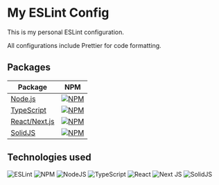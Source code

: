 # My ESLint Config

This is my personal ESLint configuration.

All configurations include Prettier for code formatting.

## Packages

| Package                                                                                     | NPM                                                                                                                                                                          |
| ------------------------------------------------------------------------------------------- | ---------------------------------------------------------------------------------------------------------------------------------------------------------------------------- |
| [Node.js](https://github.com/josejefferson/eslint-config/blob/main/node/README.md)          | [![NPM](https://img.shields.io/badge/NPM-%23CB3837.svg?style=for-the-badge&logo=npm&logoColor=white)](https://www.npmjs.com/package/@josejefferson/eslint-config-node)       |
| [TypeScript](https://github.com/josejefferson/eslint-config/blob/main/typescript/README.md) | [![NPM](https://img.shields.io/badge/NPM-%23CB3837.svg?style=for-the-badge&logo=npm&logoColor=white)](https://www.npmjs.com/package/@josejefferson/eslint-config-typescript) |
| [React/Next.js](https://github.com/josejefferson/eslint-config/blob/main/react/README.md)   | [![NPM](https://img.shields.io/badge/NPM-%23CB3837.svg?style=for-the-badge&logo=npm&logoColor=white)](https://www.npmjs.com/package/@josejefferson/eslint-config-react)      |
| [SolidJS](https://github.com/josejefferson/eslint-config/blob/main/solid/README.md)         | [![NPM](https://img.shields.io/badge/NPM-%23CB3837.svg?style=for-the-badge&logo=npm&logoColor=white)](https://www.npmjs.com/package/@josejefferson/eslint-config-solid)      |

## Technologies used

![ESLint](https://img.shields.io/badge/ESLint-4B3263?style=for-the-badge&logo=eslint&logoColor=white)
![NPM](https://img.shields.io/badge/NPM-%23CB3837.svg?style=for-the-badge&logo=npm&logoColor=white)
![NodeJS](https://img.shields.io/badge/node.js-6DA55F?style=for-the-badge&logo=node.js&logoColor=white)
![TypeScript](https://img.shields.io/badge/typescript-%23007ACC.svg?style=for-the-badge&logo=typescript&logoColor=white)
![React](https://img.shields.io/badge/react-%2320232a.svg?style=for-the-badge&logo=react&logoColor=%2361DAFB)
![Next JS](https://img.shields.io/badge/Next-black?style=for-the-badge&logo=next.js&logoColor=white)
![SolidJS](https://img.shields.io/badge/SolidJS-2c4f7c?style=for-the-badge&logo=solid&logoColor=c8c9cb)
